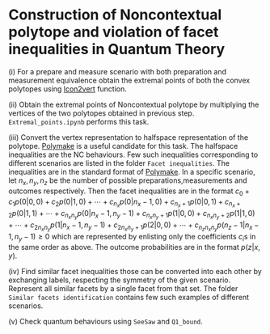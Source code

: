 # Construction of Noncontextual polytope and violation of facet inequalities in Quantum Theory
(i) For a prepare and measure scenario with both preparation and measurement equivalence obtain the extremal points of both the convex polytopes using [lcon2vert](https://in.mathworks.com/matlabcentral/fileexchange/30892-analyze-n-dimensional-convex-polyhedra) function.

(ii) Obtain the extremal points of Noncontextual polytope by multiplying the vertices of the two polytopes obtained in previous step. `Extremal_points.ipynb` performs this task. 

(iii) Convert the vertex representation to halfspace representation of the polytope. [Polymake](https://polymake.org/doku.php/user_guide/tutorials/apps_polytope) is a useful candidate for this task. The halfspace inequalities are the NC behaviours. Few such inequalities corresponding to different scenarios are listed in the folder `Facet inequalities`. The inequalities are in the standard format of [Polymake](https://polymake.org/doku.php/user_guide/tutorials/latest/coordinates). In a specific scenario, let $n_x,n_y,n_z$ be the number of possible preparations,measurements and outcomes respectively. Then the facet inequalities are in the format $c_0+c_1 p(0|0,0)+c_2 p(0|1,0)+\cdots +c_{n_x} p(0|n_x-1,0)+c_{n_x+1} p(0|0,1)+c_{n_x+2} p(0|1,1)+\cdots +c_{n_xn_y} p(0|n_x-1,n_y-1)+c_{n_xn_y+1} p(1|0,0)+c_{n_xn_y+2} p(1|1,0)+\cdots +c_{2n_xn_y} p(1|n_x-1,n_y-1)+c_{2n_xn_y+1} p(2|0,0)+\cdots +c_{n_zn_xn_y} p(n_z-1|n_x-1,n_y-1) \geq 0$ which are represented by enlisting only the coefficients $c_i$s in the same order as above. The outcome probabilities are in the format $p(z|x,y)$.  

(iv) Find similar facet inequalities those can be converted into each other by exchanging labels, respecting the symmetry of the given scenario. Represent all similar facets by a single facet from that set. The folder `Similar facets identification` contains few such examples of different scenarios. 

(v) Check quantum behaviours using `SeeSaw` and `Q1_bound`.  

